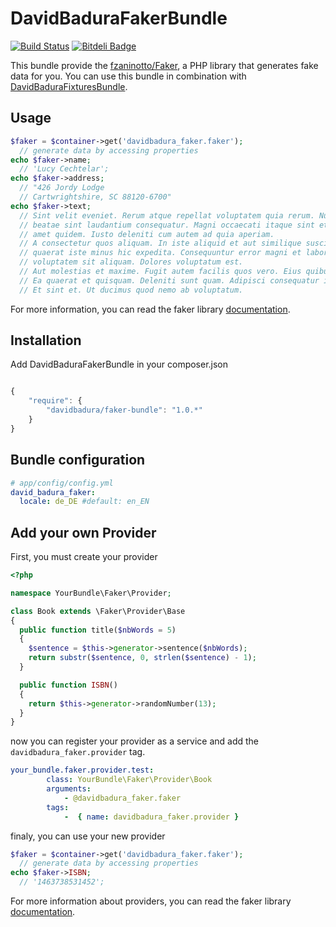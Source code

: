 DavidBaduraFakerBundle
=========================

[![Build Status](https://secure.travis-ci.org/DavidBadura/FakerBundle.png)](http://travis-ci.org/DavidBadura/FakerBundle)
[![Bitdeli Badge](https://d2weczhvl823v0.cloudfront.net/DavidBadura/fakerbundle/trend.png)](https://bitdeli.com/free "Bitdeli Badge")

This bundle provide the [fzaninotto/Faker](https://github.com/fzaninotto/Faker), a PHP library that generates fake data for you.
You can use this bundle in combination with [DavidBaduraFixturesBundle](https://github.com/DavidBadura/FixturesBundle).


Usage
-----

``` php
$faker = $container->get('davidbadura_faker.faker');
  // generate data by accessing properties
echo $faker->name;
  // 'Lucy Cechtelar';
echo $faker->address;
  // "426 Jordy Lodge
  // Cartwrightshire, SC 88120-6700"
echo $faker->text;
  // Sint velit eveniet. Rerum atque repellat voluptatem quia rerum. Numquam excepturi
  // beatae sint laudantium consequatur. Magni occaecati itaque sint et sit tempore. Nesciunt
  // amet quidem. Iusto deleniti cum autem ad quia aperiam.
  // A consectetur quos aliquam. In iste aliquid et aut similique suscipit. Consequatur qui
  // quaerat iste minus hic expedita. Consequuntur error magni et laboriosam. Aut aspernatur
  // voluptatem sit aliquam. Dolores voluptatum est.
  // Aut molestias et maxime. Fugit autem facilis quos vero. Eius quibusdam possimus est.
  // Ea quaerat et quisquam. Deleniti sunt quam. Adipisci consequatur id in occaecati.
  // Et sint et. Ut ducimus quod nemo ab voluptatum.
```

For more information, you can read the faker library [documentation](https://github.com/fzaninotto/Faker).

Installation
------------

Add DavidBaduraFakerBundle in your composer.json

``` js

{
    "require": {
        "davidbadura/faker-bundle": "1.0.*"
    }
}

```

Bundle configuration
--------------------

``` yaml
# app/config/config.yml
david_badura_faker:
  locale: de_DE #default: en_EN
```

Add your own Provider
---------------------

First, you must create your provider

``` php
<?php

namespace YourBundle\Faker\Provider;

class Book extends \Faker\Provider\Base
{
  public function title($nbWords = 5)
  {
    $sentence = $this->generator->sentence($nbWords);
    return substr($sentence, 0, strlen($sentence) - 1);
  }

  public function ISBN()
  {
    return $this->generator->randomNumber(13);
  }
}

```

now you can register your provider as a service and add the `davidbadura_faker.provider` tag.

``` yaml
your_bundle.faker.provider.test:
        class: YourBundle\Faker\Provider\Book
        arguments:
            - @davidbadura_faker.faker
        tags:
            -  { name: davidbadura_faker.provider }
```

finaly, you can use your new provider

``` php
$faker = $container->get('davidbadura_faker.faker');
  // generate data by accessing properties
echo $faker->ISBN;
  // '1463738531452';
```

For more information about providers, you can read the faker library [documentation](https://github.com/fzaninotto/Faker).
